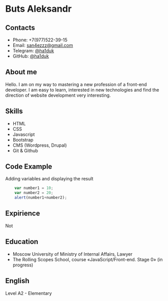 # Buts Aleksandr
## Contacts
- Phone: +7(977)522-39-15
- Email: [san4ezzz@gmail.com](mailto:san4ezzz@gmail.com)
- Telegram: [@ha1duk](https://t.me/ha1duk)
- GitHub: [@ha1duk](https://github.com/ha1duk)
## About me
Hello. I am on my way to mastering a new profession of a front-end developer. I am easy to learn, interested in new technologies and find the direction of website development very interesting.

## Skills
- HTML
- CSS
- Javascript
- Bootstrap
- CMS (Wordpress, Drupal)
- Git & Github

## Code Example
Adding variables and displaying the result
```javascript
    var number1 = 10;
    var number2 = 20;
    alert(number1+number2);
```
## Expirience
Not

## Education
- Moscow University of Ministry of Internal Affairs, Lawyer
- The Rolling Scopes School, course «JavaScript/Front-end. Stage 0» (in progress)
## English
Level A2 - Elementary

